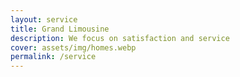```yaml
---
layout: service
title: Grand Limousine
description: We focus on satisfaction and service
cover: assets/img/homes.webp
permalink: /service
---
```

